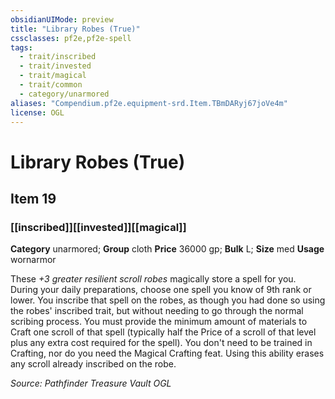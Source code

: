 ```yaml
---
obsidianUIMode: preview
title: "Library Robes (True)"
cssclasses: pf2e,pf2e-spell
tags:
  - trait/inscribed
  - trait/invested
  - trait/magical
  - trait/common
  - category/unarmored
aliases: "Compendium.pf2e.equipment-srd.Item.TBmDARyj67joVe4m"
license: OGL
---
```

# Library Robes (True)
## Item 19
### [[inscribed]][[invested]][[magical]]

**Category** unarmored; **Group** cloth
**Price** 36000 gp; 
**Bulk** L; **Size** med
**Usage** wornarmor

These _+3 greater resilient scroll robes_ magically store a spell for you. During your daily preparations, choose one spell you know of 9th rank or lower. You inscribe that spell on the robes, as though you had done so using the robes' inscribed trait, but without needing to go through the normal scribing process. You must provide the minimum amount of materials to Craft one scroll of that spell (typically half the Price of a scroll of that level plus any extra cost required for the spell). You don't need to be trained in Crafting, nor do you need the Magical Crafting feat. Using this ability erases any scroll already inscribed on the robe.

*Source: Pathfinder Treasure Vault*
*OGL*